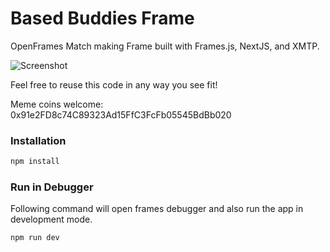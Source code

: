 # Based Buddies Frame

OpenFrames Match making Frame built with Frames.js, NextJS, and XMTP.

![Screenshot](https://github.com/sonicsmith/based-buddies/blob/main/public/images/main.jpg)

Feel free to reuse this code in any way you see fit!

Meme coins welcome: 0x91e2FD8c74C89323Ad15FfC3FcFb05545BdBb020

### Installation

```sh
npm install
```

### Run in Debugger

Following command will open frames debugger and also run the app in development mode.

```sh
npm run dev
```
